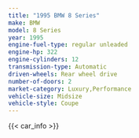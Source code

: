 ```yaml
---
title: "1995 BMW 8 Series"
make: BMW
model: 8 Series
year: 1995
engine-fuel-type: regular unleaded
engine-hp: 322
engine-cylinders: 12
transmission-type: Automatic
driven-wheels: Rear wheel drive
number-of-doors: 2
market-category: Luxury,Performance
vehicle-size: Midsize
vehicle-style: Coupe
---
```


{{< car_info >}}
